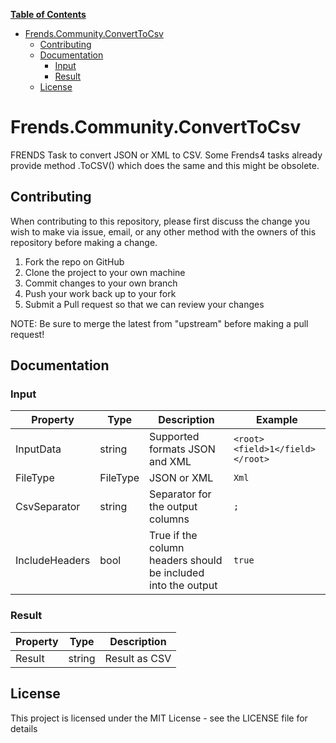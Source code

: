 **[Table of Contents](http://tableofcontent.eu)**
- [Frends.Community.ConvertToCsv](#frendscommunityconverttocsv)
  - [Contributing](#contributing)
  - [Documentation](#documentation)
    - [Input](#input)
    - [Result](#result)
  - [License](#license)


# Frends.Community.ConvertToCsv
FRENDS Task to convert JSON or XML to CSV. Some Frends4 tasks already provide method .ToCSV() which does the same and this might be obsolete. 

## Contributing
When contributing to this repository, please first discuss the change you wish to make via issue, email, or any other method with the owners of this repository before making a change.

1. Fork the repo on GitHub
2. Clone the project to your own machine
3. Commit changes to your own branch
4. Push your work back up to your fork
5. Submit a Pull request so that we can review your changes

NOTE: Be sure to merge the latest from "upstream" before making a pull request!

## Documentation

### Input

| Property				|  Type   | Description								| Example                     |
|-----------------------|---------|-----------------------------------------|-----------------------------|
| InputData				| string	| Supported formats JSON and XML | `<root><field>1</field></root>` |
| FileType			| FileType	| JSON or XML	| `Xml` |
| CsvSeparator			| string	| Separator for the output columns	| `;` |
| IncludeHeaders		| bool	| True if the column headers should be included into the output	| `true` |

### Result

| Property      | Type     | Description                      |
|---------------|----------|----------------------------------|
| Result        | string   | Result as CSV	|

## License

This project is licensed under the MIT License - see the LICENSE file for details
